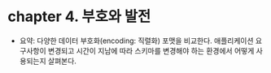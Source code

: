 # chapter 4. 부호와 발전
- 요약: 다양한 데이터 부호화(encoding: 직렬화) 포맷을 비교한다. 애플리케이션 요구사항이 변경되고 시간이 지남에 따라 스키마를 변경해야 하는 환경에서 어떻게 사용되는지 살펴본다.
